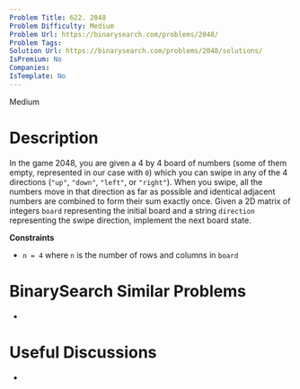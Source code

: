 ```yaml
---
Problem Title: 622. 2048
Problem Difficulty: Medium
Problem Url: https://binarysearch.com/problems/2048/
Problem Tags: 
Solution Url: https://binarysearch.com/problems/2048/solutions/
IsPremium: No
Companies: 
IsTemplate: No
---
```


<span style="color: ;">Medium</span>

# Description

In the game 2048, you are given a 4 by 4 board of numbers (some of them empty, represented in our case with `0`) which you can swipe in any of the 4 directions (`"up"`, `"down"`, `"left"`, or `"right"`). When you swipe, all the numbers move in that direction as far as possible and identical adjacent numbers are combined to form their sum exactly once. Given a 2D matrix of integers `board` representing the initial board and a string `direction` representing the swipe direction, implement the next board state.

**Constraints**
- `n = 4` where `n` is the number of rows and columns in `board`

# BinarySearch Similar Problems

- []()

# Useful Discussions

- []()
